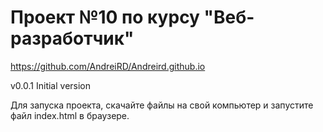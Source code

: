 # Проект №10 по курсу "Веб-разработчик" 

https://github.com/AndreiRD/Andreird.github.io

v0.0.1 Initial version

Для запуска проекта, скачайте файлы на свой компьютер и запустите файл index.html в браузере. 
